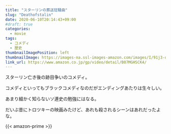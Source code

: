 ```yaml
---
title: "スターリンの葬送狂騒曲"
slug: "Deathofstalin"
date: 2020-06-10T20:14:43+09:00
#draft: true
categories:
  - movie
tags:
  - コメディ
  - 歴史
thumbnailImagePosition: left
thumbnailImage: https://images-na.ssl-images-amazon.com/images/I/91j3-ddWipL._SX600_.jpg
link_url: https://www.amazon.co.jp/gp/video/detail/B07MGHSCK4/
---
```

スターリン亡き後の跡目争いのコメディ。
<!--more-->
コメディといってもブラックコメディなのだがエンディングあたりは生々しい。

あまり細かく知らないソ連史の勉強にはなる。

だいぶ昔にトロツキーの映画みたけど、あれも殺されるシーンはあれだったよな。

{{< amazon-prime >}}
